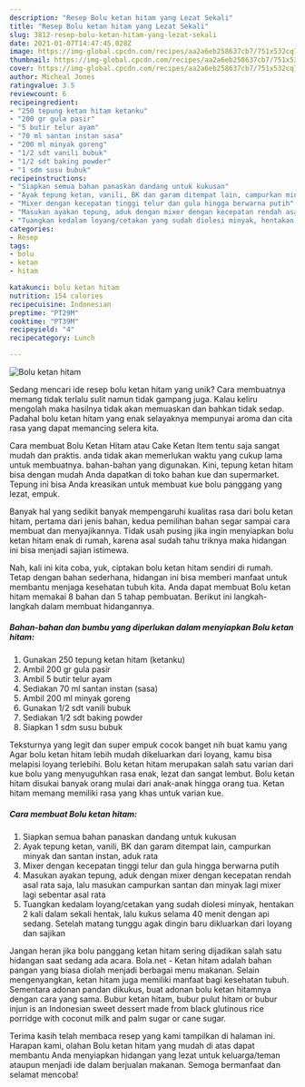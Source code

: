 ```yaml
---
description: "Resep Bolu ketan hitam yang Lezat Sekali"
title: "Resep Bolu ketan hitam yang Lezat Sekali"
slug: 3812-resep-bolu-ketan-hitam-yang-lezat-sekali
date: 2021-01-07T14:47:45.028Z
image: https://img-global.cpcdn.com/recipes/aa2a6eb258637cb7/751x532cq70/bolu-ketan-hitam-foto-resep-utama.jpg
thumbnail: https://img-global.cpcdn.com/recipes/aa2a6eb258637cb7/751x532cq70/bolu-ketan-hitam-foto-resep-utama.jpg
cover: https://img-global.cpcdn.com/recipes/aa2a6eb258637cb7/751x532cq70/bolu-ketan-hitam-foto-resep-utama.jpg
author: Micheal Jones
ratingvalue: 3.5
reviewcount: 6
recipeingredient:
- "250 tepung ketan hitam ketanku"
- "200 gr gula pasir"
- "5 butir telur ayam"
- "70 ml santan instan sasa"
- "200 ml minyak goreng"
- "1/2 sdt vanili bubuk"
- "1/2 sdt baking powder"
- "1 sdm susu bubuk"
recipeinstructions:
- "Siapkan semua bahan panaskan dandang untuk kukusan"
- "Ayak tepung ketan, vanili, BK dan garam ditempat lain, campurkan minyak dan santan instan, aduk rata"
- "Mixer dengan kecepatan tinggi telur dan gula hingga berwarna putih"
- "Masukan ayakan tepung, aduk dengan mixer dengan kecepatan rendah asal rata saja, lalu masukan campurkan santan dan minyak lagi mixer lagi sebentar asal rata"
- "Tuangkan kedalam loyang/cetakan yang sudah diolesi minyak, hentakan 2 kali dalam sekali hentak, lalu kukus selama 40 menit dengan api sedang. Setelah matang tunggu agak dingin baru dikluarkan dari loyang dan sajikan"
categories:
- Resep
tags:
- bolu
- ketan
- hitam

katakunci: bolu ketan hitam 
nutrition: 154 calories
recipecuisine: Indonesian
preptime: "PT29M"
cooktime: "PT39M"
recipeyield: "4"
recipecategory: Lunch

---
```



![Bolu ketan hitam](https://img-global.cpcdn.com/recipes/aa2a6eb258637cb7/751x532cq70/bolu-ketan-hitam-foto-resep-utama.jpg)

Sedang mencari ide resep bolu ketan hitam yang unik? Cara membuatnya memang tidak terlalu sulit namun tidak gampang juga. Kalau keliru mengolah maka hasilnya tidak akan memuaskan dan bahkan tidak sedap. Padahal bolu ketan hitam yang enak selayaknya mempunyai aroma dan cita rasa yang dapat memancing selera kita.

Cara membuat Bolu Ketan Hitam atau Cake Ketan Item tentu saja sangat mudah dan praktis. anda tidak akan memerlukan waktu yang cukup lama untuk membuatnya. bahan-bahan yang digunakan. Kini, tepung ketan hitam bisa dengan mudah Anda dapatkan di toko bahan kue dan supermarket. Tepung ini bisa Anda kreasikan untuk membuat kue bolu panggang yang lezat, empuk.

Banyak hal yang sedikit banyak mempengaruhi kualitas rasa dari bolu ketan hitam, pertama dari jenis bahan, kedua pemilihan bahan segar sampai cara membuat dan menyajikannya. Tidak usah pusing jika ingin menyiapkan bolu ketan hitam enak di rumah, karena asal sudah tahu triknya maka hidangan ini bisa menjadi sajian istimewa.


Nah, kali ini kita coba, yuk, ciptakan bolu ketan hitam sendiri di rumah. Tetap dengan bahan sederhana, hidangan ini bisa memberi manfaat untuk membantu menjaga kesehatan tubuh kita. Anda dapat membuat Bolu ketan hitam memakai 8 bahan dan 5 tahap pembuatan. Berikut ini langkah-langkah dalam membuat hidangannya.

<!--inarticleads1-->

##### Bahan-bahan dan bumbu yang diperlukan dalam menyiapkan Bolu ketan hitam:

1. Gunakan 250 tepung ketan hitam (ketanku)
1. Ambil 200 gr gula pasir
1. Ambil 5 butir telur ayam
1. Sediakan 70 ml santan instan (sasa)
1. Ambil 200 ml minyak goreng
1. Gunakan 1/2 sdt vanili bubuk
1. Sediakan 1/2 sdt baking powder
1. Siapkan 1 sdm susu bubuk


Teksturnya yang legit dan super empuk cocok banget nih buat kamu yang Agar bolu ketan hitam lebih mudah dikeluarkan dari loyang, kamu bisa melapisi loyang terlebihi. Bolu ketan hitam merupakan salah satu varian dari kue bolu yang menyuguhkan rasa enak, lezat dan sangat lembut. Bolu ketan hitam disukai banyak orang mulai dari anak-anak hingga orang tua. Ketan hitam memang memiliki rasa yang khas untuk varian kue. 

<!--inarticleads2-->

##### Cara membuat Bolu ketan hitam:

1. Siapkan semua bahan panaskan dandang untuk kukusan
1. Ayak tepung ketan, vanili, BK dan garam ditempat lain, campurkan minyak dan santan instan, aduk rata
1. Mixer dengan kecepatan tinggi telur dan gula hingga berwarna putih
1. Masukan ayakan tepung, aduk dengan mixer dengan kecepatan rendah asal rata saja, lalu masukan campurkan santan dan minyak lagi mixer lagi sebentar asal rata
1. Tuangkan kedalam loyang/cetakan yang sudah diolesi minyak, hentakan 2 kali dalam sekali hentak, lalu kukus selama 40 menit dengan api sedang. Setelah matang tunggu agak dingin baru dikluarkan dari loyang dan sajikan


Jangan heran jika bolu panggang ketan hitam sering dijadikan salah satu hidangan saat sedang ada acara. Bola.net - Ketan hitam adalah bahan pangan yang biasa diolah menjadi berbagai menu makanan. Selain mengenyangkan, ketan hitam juga memiliki manfaat bagi kesehatan tubuh. Sementara adonan pandan dikukus, buat adonan bolu ketan hitamnya dengan cara yang sama. Bubur ketan hitam, bubur pulut hitam or bubur injun is an Indonesian sweet dessert made from black glutinous rice porridge with coconut milk and palm sugar or cane sugar. 

Terima kasih telah membaca resep yang kami tampilkan di halaman ini. Harapan kami, olahan Bolu ketan hitam yang mudah di atas dapat membantu Anda menyiapkan hidangan yang lezat untuk keluarga/teman ataupun menjadi ide dalam berjualan makanan. Semoga bermanfaat dan selamat mencoba!
